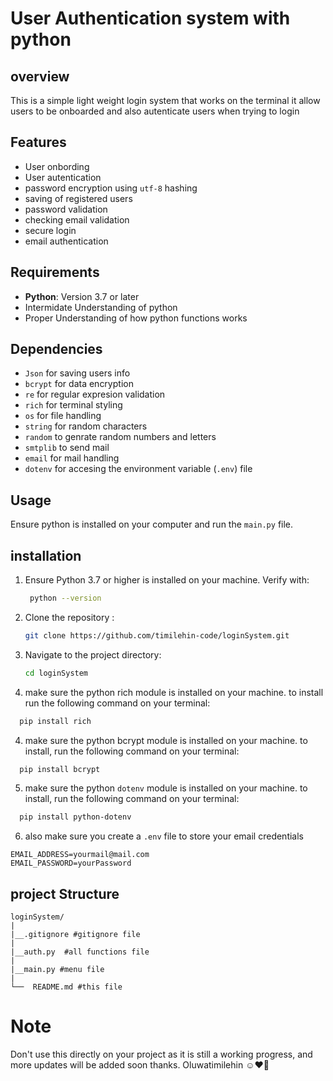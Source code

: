 # User Authentication system with python

## overview
This is a simple light weight login system that works on the terminal it allow users to be  onboarded and also autenticate users when trying to login 


## Features
- User onbording
- User autentication
- password encryption using `utf-8` hashing
- saving of registered users
- password validation
- checking email validation
- secure login
- email authentication

## Requirements
- **Python**: Version 3.7 or later
- Intermidate Understanding of python
- Proper Understanding of how python functions works

## Dependencies
- `Json` for saving users info
- `bcrypt` for data encryption
- `re` for regular expresion validation
- `rich` for terminal styling
- `os` for file handling
- `string` for random characters
- `random` to genrate random numbers and letters
- `smtplib` to send mail
- `email` for mail handling 
- `dotenv` for accesing the environment variable (`.env`) file



## Usage
Ensure python is installed on your computer and run the `main.py` file.

## installation
1. Ensure Python 3.7 or higher is installed on your machine. Verify with:

   ```bash
    python --version
   ```
2. Clone the repository :

   ```bash
   git clone https://github.com/timilehin-code/loginSystem.git
   ```
3. Navigate to the project directory:
   ```bash
   cd loginSystem
   ```
4. make sure the python rich module is installed on your machine. to install run the following command on your terminal:

```bash
  pip install rich
```

4.  make sure the python bcrypt module is installed on your machine. to install, run the following command on your terminal:

```bash
  pip install bcrypt
```

5. make sure the python `dotenv` module is installed on your machine. to install, run the following command on your terminal:

```bash
  pip install python-dotenv
```

6. also make sure you create a `.env` file to store your email credentials

```env
EMAIL_ADDRESS=yourmail@mail.com
EMAIL_PASSWORD=yourPassword
```


## project Structure

```
loginSystem/
|
|__.gitignore #gitignore file
|
|__auth.py  #all functions file
|
|__main.py #menu file
|
└──  README.md #this file
```
# Note
Don't use this directly on your project as it is still a working progress, and more updates will be added soon thanks. Oluwatimilehin ☺️❤️💙